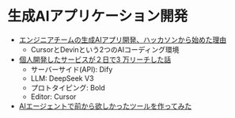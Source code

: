 # 生成AIアプリケーション開発

- [エンジニアチームの生成AIアプリ開発、ハッカソンから始めた理由](https://zenn.dev/smartshopping/articles/deea9b5570f79f)
  - CursorとDevinという2つのAIコーディング環境
- [個人開発したサービスが２日で3 万リーチした話](https://zenn.dev/nogu66/articles/release-satorify-beta-version)
  - サーバーサイド(API): Dify
  - LLM: DeepSeek V3
  - プロトタイピング: Bold
  - Editor: Cursor
- [AIエージェントで前から欲しかったツールを作ってみた](https://knqyf263.hatenablog.com/entry/2025/02/25/120141)
